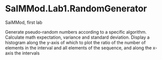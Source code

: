 # SaIMMod.Lab1.RandomGenerator
SaiMMod, first lab

Generate pseudo-random numbers according to a specific algorithm. Calculate math expectation, variance and standard deviation. Display a histogram along the y-axis of which to plot the ratio of the number of elements in the interval and all elements of the sequence, and along the x-axis the intervals

